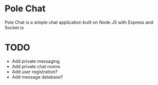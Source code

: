 # Pole Chat

Pole Chat is a simple chat application built on Node JS with Express and Socket.io

# TODO
<!-- - Add loader
- app.js (52-71) Optimize error messages
- Change the login form to be on an overlay -->
- Add private messaging
- Add private chat rooms
- Add user registration?
- Add message database?
